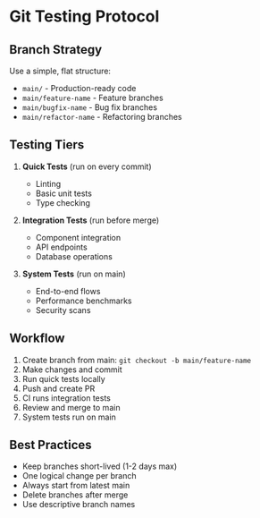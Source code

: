 # Git Testing Protocol

## Branch Strategy

Use a simple, flat structure:
- `main/` - Production-ready code
- `main/feature-name` - Feature branches
- `main/bugfix-name` - Bug fix branches
- `main/refactor-name` - Refactoring branches

## Testing Tiers

1. **Quick Tests** (run on every commit)
   - Linting
   - Basic unit tests
   - Type checking

2. **Integration Tests** (run before merge)
   - Component integration
   - API endpoints
   - Database operations

3. **System Tests** (run on main)
   - End-to-end flows
   - Performance benchmarks
   - Security scans

## Workflow

1. Create branch from main: `git checkout -b main/feature-name`
2. Make changes and commit
3. Run quick tests locally
4. Push and create PR
5. CI runs integration tests
6. Review and merge to main
7. System tests run on main

## Best Practices

- Keep branches short-lived (1-2 days max)
- One logical change per branch
- Always start from latest main
- Delete branches after merge
- Use descriptive branch names
